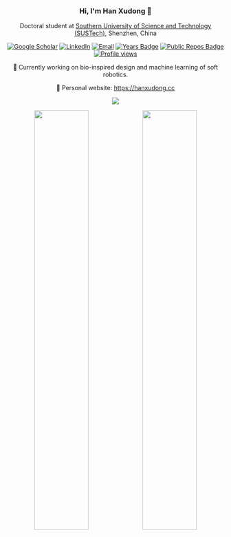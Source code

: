 <div align="center">

### Hi, I'm Han Xudong 👋
Doctoral student at [Southern University of Science and Technology (SUSTech)](https://www.sustech.edu.cn/en/), Shenzhen, China

[![Google Scholar](https://img.shields.io/badge/Google%20Scholar-4285F4?style=flat-square&logo=google&logoColor=white)](https://scholar.google.com/citations?user=nfoqsHMAAAAJ)
[![LinkedIn](https://img.shields.io/badge/LinkedIn-0077B5?style=flat-square&logo=linkedin&logoColor=white)](https://www.linkedin.com/in/xudong-han)
[![Email](https://img.shields.io/badge/-Email-c14438?style=flat-square&logo=Gmail&logoColor=white)](mailto:12231112@mail.sustech.edu.cn)
[![Years Badge](https://badges.strrl.dev/years/han-xudong?style=flat-square&logo=github)]([https://badges.strrl.dev](https://github.com/han-xudong))
[![Public Repos Badge](https://badges.strrl.dev/repos/han-xudong?style=flat-square&logo=github)](https://github.com/han-xudong?tab=repositories)
[![Profile views](https://komarev.com/ghpvc/?username=han-xudong&style=flat-square&color=orange)]([https://badges.strrl.dev](https://github.com/han-xudong))

🌱 Currently working on bio-inspired design and machine learning of soft robotics.

💖 Personal website: https://hanxudong.cc

<img align="center" src="https://skillicons.dev/icons?i=py,java,c,cpp,pytorch,matlab,blender,unity,figma,ps&perline=5&theme=dark" />

<img width="50%"  src="https://github-readme-stats.vercel.app/api?username=han-xudong&hide_border=true&hide_title=true" /><img width="50%"  src="https://github-readme-streak-stats.herokuapp.com/?user=han-xudong&hide_border=true" />

